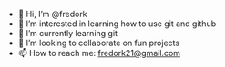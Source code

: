 - 👋 Hi, I’m @fredork
- 👀 I’m interested in learning how to use git and github
- 🌱 I’m currently learning git
- 💞️ I’m looking to collaborate on fun projects
- 📫 How to reach me: fredork21@gmail.com

<!---
fredork/fredork is a ✨ special ✨ repository because its `README.md` (this file) appears on your GitHub profile.
You can click the Preview link to take a look at your changes.
--->
